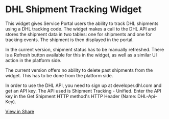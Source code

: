 # DHL Shipment Tracking Widget

This widget gives Service Portal users the ability to track DHL shipments using a DHL tracking code. The widget makes a call to the DHL API and stores the shipment data in two tables: one for shipments and one for tracking events. The shipment is then displayed in the portal.

In the current version, shipment status has to be manually refreshed. There is a Refresh button available for this in the widget, as well as a similar UI action in the platform side.

The current version offers no ability to delete past shipments from the widget. This has to be done from the platform side.

In order to use the DHL API, you need to sign up at developer.dhl.com and get an API key. The API used is Shipment Tracking - Unified. Enter the API key in the Get Shipment HTTP method's HTTP Header (Name: DHL-Api-Key).

<a href="https://developer.servicenow.com/connect.do#!/share/contents/6393610_dhl_shipment_tracking_widget?t=PRODUCT_DETAILS" target="_blank">View in Share</a>
